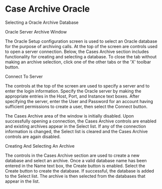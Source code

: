 # Case Archive Oracle

Selecting a Oracle Archive Database

Oracle Server Archive Window

The Oracle Setup configuration screen is used to select an Oracle database for the purpose of archiving calls.  At the top of the screen are controls used to open a server connection.  Below, the Cases Archive section includes functionality for creating and selecting a database.  To close the tab without making an archive selection, click one of the other tabs or the 'X' toolbar button.

Connect To Server

The controls at the top of the screen are used to specify a server and to enter the login information.  Specify the Oracle server by making the appropriate entries in the Host, Port, and Instance text boxes.  After specifying the server, enter the User and Password for an account having sufficient permissions to create a user, then select the Connect button.

The Cases Archive area of the window is initially disabled.  Upon successfully opening a connection, the Cases Archive controls are enabled and existing archives appear in the Select list.  If any of the connection information is changed, the Select list is cleared and the Cases Archive controls are again disabled.

Creating And Selecting An Archive

The controls in the Cases Archive section are used to create a new database and select an archive.  Once a valid database name has been entered in the Name text box, the Create button is enabled.  Select the Create button to create the database.  If successful, the database is added to the Select list.  The archive is then selected from the databases that appear in the list.

